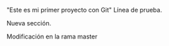 "Este es mi primer proyecto con Git"
Línea de prueba.

Nueva sección.

Modificación en la rama master


